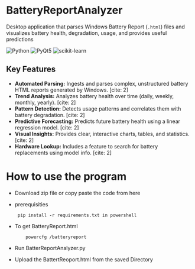# BatteryReportAnalyzer
Desktop application that parses Windows Battery Report (`.html`) files and visualizes battery health, degradation, usage, and provides useful predictions

![Python](https://img.shields.io/badge/python-3670A0?style=for-the-badge&logo=python&logoColor=ffdd54)
![PyQt5](https://img.shields.io/badge/Qt-%23217346.svg?style=for-the-badge&logo=Qt&logoColor=white)
![scikit-learn](https://img.shields.io/badge/scikit--learn-%23F7931E.svg?style=for-the-badge&logo=scikit-learn&logoColor=white)

## Key Features

*  **Automated Parsing:** Ingests and parses complex, unstructured battery HTML reports generated by Windows. [cite: 2]
*  **Trend Analysis:** Analyzes battery health over time (daily, weekly, monthly, yearly). [cite: 2]
*  **Pattern Detection:** Detects usage patterns and correlates them with battery degradation. [cite: 2]
*  **Predictive Forecasting:** Predicts future battery health using a linear regression model. [cite: 2]
*  **Visual Insights:** Provides clear, interactive charts, tables, and statistics. [cite: 2]
*  **Hardware Lookup:** Includes a feature to search for battery replacements using model info. [cite: 2]


# How to use the program 

 - Download zip file or copy paste the code from here
 - prerequisities
   
        pip install -r requirements.txt in powershell
 
 - To get BatteryReport.html

           powercfg /batteryreport

- Run BatterReportAnalyzer.py
- Upload the BattertReoport.html from the saved Directory
